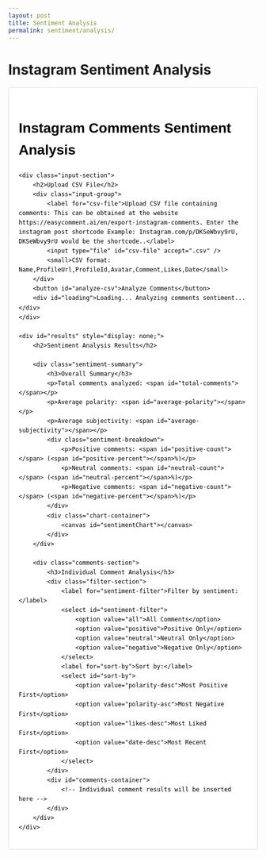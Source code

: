```yaml
---
layout: post
title: Sentiment Analysis 
permalink: sentiment/analysis/
---
```


# Instagram Sentiment Analysis

<div class="sentiment-container">
    <h1>Instagram Comments Sentiment Analysis</h1>
    
    <div class="input-section">
        <h2>Upload CSV File</h2>
        <div class="input-group">
            <label for="csv-file">Upload CSV file containing comments: This can be obtained at the website https://easycomment.ai/en/export-instagram-comments. Enter the instagram post shortcode Example: Instagram.com/p/DKSeWbvy9rU, DKSeWbvy9rU would be the shortcode..</label>
            <input type="file" id="csv-file" accept=".csv" />
            <small>CSV format: Name,ProfileUrl,ProfileId,Avatar,Comment,Likes,Date</small>
        </div>
        <button id="analyze-csv">Analyze Comments</button>
        <div id="loading">Loading... Analyzing comments sentiment...</div>
    </div>

    <div id="results" style="display: none;">
        <h2>Sentiment Analysis Results</h2>
        
        <div class="sentiment-summary">
            <h3>Overall Summary</h3>
            <p>Total comments analyzed: <span id="total-comments"></span></p>
            <p>Average polarity: <span id="average-polarity"></span></p>
            <p>Average subjectivity: <span id="average-subjectivity"></span></p>
            <div class="sentiment-breakdown">
                <p>Positive comments: <span id="positive-count"></span> (<span id="positive-percent"></span>%)</p>
                <p>Neutral comments: <span id="neutral-count"></span> (<span id="neutral-percent"></span>%)</p>
                <p>Negative comments: <span id="negative-count"></span> (<span id="negative-percent"></span>%)</p>
            </div>
            <div class="chart-container">
                <canvas id="sentimentChart"></canvas>
            </div>
        </div>

        <div class="comments-section">
            <h3>Individual Comment Analysis</h3>
            <div class="filter-section">
                <label for="sentiment-filter">Filter by sentiment:</label>
                <select id="sentiment-filter">
                    <option value="all">All Comments</option>
                    <option value="positive">Positive Only</option>
                    <option value="neutral">Neutral Only</option>
                    <option value="negative">Negative Only</option>
                </select>
                <label for="sort-by">Sort by:</label>
                <select id="sort-by">
                    <option value="polarity-desc">Most Positive First</option>
                    <option value="polarity-asc">Most Negative First</option>
                    <option value="likes-desc">Most Liked First</option>
                    <option value="date-desc">Most Recent First</option>
                </select>
            </div>
            <div id="comments-container">
                <!-- Individual comment results will be inserted here -->
            </div>
        </div>
    </div>
</div>

<style>
/* Scoped styles for the sentiment analysis tool */
.sentiment-container {
    font-family: Arial, sans-serif;
    line-height: 1.6;
    max-width: 900px;
    margin: 0 auto;
    padding: 20px;
    color: #000;
    border: 1px solid #ddd;
    border-radius: 5px;
    background-color: #fff;
}

.sentiment-container h1,
.sentiment-container h2,
.sentiment-container h3,
.sentiment-container h4,
.sentiment-container p,
.sentiment-container span,
.sentiment-container div {
    color: #000;
}

.sentiment-container .input-section {
    background-color: #f9f9f9;
    padding: 20px;
    border-radius: 5px;
    margin-bottom: 20px;
}

.sentiment-container .input-group {
    margin-bottom: 15px;
}

.sentiment-container label {
    display: block;
    margin-bottom: 5px;
    font-weight: bold;
    color: #000;
}

.sentiment-container input[type="file"] {
    width: 100%;
    padding: 8px;
    border: 1px solid #ddd;
    border-radius: 4px;
    box-sizing: border-box;
    color: #000;
}

.sentiment-container select {
    padding: 8px;
    border: 1px solid #ddd;
    border-radius: 4px;
    color: #000;
    margin-right: 10px;
}

.sentiment-container small {
    color: #666;
    font-style: italic;
}

.sentiment-container button {
    background-color: #4267B2;
    color: white;
    border: none;
    padding: 10px 15px;
    border-radius: 4px;
    cursor: pointer;
    font-size: 16px;
}

.sentiment-container button:hover {
    background-color: #365899;
}

.sentiment-container button:disabled {
    background-color: #ccc;
    cursor: not-allowed;
}

.sentiment-container #loading {
    display: none;
    text-align: center;
    margin: 20px 0;
    color: #000;
    font-style: italic;
}

.sentiment-container .sentiment-summary {
    background-color: #f9f9f9;
    padding: 20px;
    border-radius: 5px;
    margin-bottom: 20px;
}

.sentiment-container .sentiment-breakdown {
    margin: 15px 0;
}

.sentiment-container .chart-container {
    margin-top: 20px;
    height: 300px;
    background-color: #fff;
    padding: 10px;
    border-radius: 5px;
    border: 1px solid #eee;
}

.sentiment-container .comments-section {
    margin-top: 30px;
}

.sentiment-container .filter-section {
    margin-bottom: 20px;
    padding: 15px;
    background-color: #f5f5f5;
    border-radius: 5px;
    display: flex;
    flex-wrap: wrap;
    gap: 15px;
    align-items: center;
}

.sentiment-container .comment-item {
    border: 1px solid #eee;
    padding: 15px;
    margin-bottom: 10px;
    border-radius: 5px;
    background-color: #fff;
}

.sentiment-container .comment-header {
    display: flex;
    justify-content: space-between;
    align-items: center;
    margin-bottom: 10px;
    font-size: 12px;
    color: #666;
}

.sentiment-container .comment-author {
    font-weight: bold;
    color: #4267B2;
}

.sentiment-container .comment-stats {
    display: flex;
    gap: 10px;
    align-items: center;
}

.sentiment-container .comment-text {
    margin-bottom: 10px;
    font-size: 14px;
    line-height: 1.4;
}

.sentiment-container .comment-sentiment {
    display: flex;
    justify-content: space-between;
    align-items: center;
    font-size: 12px;
}

.sentiment-container .sentiment-badge {
    padding: 4px 8px;
    border-radius: 12px;
    font-weight: bold;
    font-size: 11px;
}

.sentiment-container .positive {
    background-color: rgba(76, 175, 80, 0.2);
    color: #2e7d32;
}

.sentiment-container .neutral {
    background-color: rgba(255, 235, 59, 0.2);
    color: #f9a825;
}

.sentiment-container .negative {
    background-color: rgba(244, 67, 54, 0.2);
    color: #c62828;
}

.sentiment-container .sentiment-scores {
    font-family: monospace;
    color: #666;
    font-size: 11px;
}

/* Responsive adjustments */
@media (max-width: 600px) {
    .sentiment-container .filter-section {
        flex-direction: column;
        align-items: flex-start;
    }
    
    .sentiment-container .comment-sentiment {
        flex-direction: column;
        align-items: flex-start;
        gap: 5px;
    }
    
    .sentiment-container .chart-container {
        height: 250px;
    }
}
</style>

<script src="https://cdn.jsdelivr.net/npm/chart.js"></script>
<script>
document.addEventListener('DOMContentLoaded', function() {
    // Better environment detection
    const isLocalDevelopment = location.hostname === "localhost" || 
                              location.hostname === "127.0.0.1" || 
                              location.port === "4000" || 
                              location.protocol === "file:";
    
    const pythonURI = isLocalDevelopment 
        ? "http://localhost:8891" 
        : "https://healthmedia.opencodingsociety.com";

    console.log('Current location:', {
        hostname: location.hostname,
        port: location.port,
        protocol: location.protocol,
        href: location.href
    });
    console.log('Detected environment:', isLocalDevelopment ? 'development' : 'production');
    console.log('Using API URL:', pythonURI);

    const fileInput = document.getElementById('csv-file');
    const analyzeButton = document.getElementById('analyze-csv');
    const loadingDiv = document.getElementById('loading');
    const resultsDiv = document.getElementById('results');
    const commentsContainer = document.getElementById('comments-container');
    const sentimentFilter = document.getElementById('sentiment-filter');
    const sortBy = document.getElementById('sort-by');
    
    let analysisResults = [];
    let sentimentChart = null;
    
    const API_BASE_URL = pythonURI;
    
    // Enhanced API connection test
    async function testAPIConnection() {
        try {
            console.log(`Testing connection to: ${API_BASE_URL}/api/health`);
            
            const response = await fetch(`${API_BASE_URL}/api/health`, {
                method: 'GET',
                mode: 'cors',
                headers: {
                    'Accept': 'application/json',
                    'Content-Type': 'application/json'
                },
                // Remove credentials for health check
                // credentials: 'include'
            });
            
            console.log('Health check response:', {
                status: response.status,
                statusText: response.statusText,
                ok: response.ok,
                headers: Object.fromEntries(response.headers.entries())
            });
            
            if (!response.ok) {
                console.error('API Health Check Failed:', response.status, response.statusText);
                return false;
            }
            
            const data = await response.json();
            console.log('API Health Check Success:', data);
            return true;
        } catch (error) {
            console.error('API Connection Error Details:', {
                message: error.message,
                name: error.name,
                stack: error.stack
            });
            return false;
        }
    }

    analyzeButton.addEventListener('click', async function() {
        const file = fileInput.files[0];
        if (!file) {
            alert('Please select a CSV file first');
            return;
        }
        
        if (!file.name.toLowerCase().endsWith('.csv')) {
            alert('Please select a valid CSV file');
            return;
        }
        
        // Test API connection first
        console.log('Testing API connection...');
        const apiConnected = await testAPIConnection();
        if (!apiConnected) {
            alert(`Cannot connect to the backend API at ${API_BASE_URL}. Please check:\n\n1. Is your backend server running?\n2. Is the URL ${API_BASE_URL} correct?\n3. Are there any CORS issues?\n\nCheck the browser console for more details.`);
            return;
        }
        
        loadingDiv.style.display = 'block';
        resultsDiv.style.display = 'none';
        analyzeButton.disabled = true;
        
        try {
            // Create FormData to send file
            const formData = new FormData();
            formData.append('file', file);
            
            console.log('Sending file to:', `${API_BASE_URL}/api/sentiment/upload`);
            
            // Send file to backend API with enhanced error handling
            const response = await fetch(`${API_BASE_URL}/api/sentiment/upload`, {
                method: 'POST',
                mode: 'cors',
                body: formData,
                // Don't set Content-Type header for FormData
                // Let the browser set it automatically with boundary
            });
            
            console.log('Upload response:', {
                status: response.status,
                statusText: response.statusText,
                ok: response.ok,
                headers: Object.fromEntries(response.headers.entries())
            });
            
            if (!response.ok) {
                const responseText = await response.text();
                console.error('Error response body:', responseText);
                
                let errorMessage;
                try {
                    const errorData = JSON.parse(responseText);
                    errorMessage = errorData.error || `Server error: ${response.status}`;
                } catch {
                    errorMessage = `Server returned ${response.status}: ${response.statusText}`;
                }
                throw new Error(errorMessage);
            }
            
            const responseText = await response.text();
            console.log('Raw response:', responseText);
            
            let data;
            try {
                data = JSON.parse(responseText);
            } catch (parseError) {
                console.error('JSON Parse Error:', parseError);
                console.error('Response that failed to parse:', responseText);
                throw new Error('Server returned invalid JSON response');
            }
            
            if (data.error) {
                throw new Error(data.error);
            }
            
            // Store results for filtering and sorting
            analysisResults = data;
            
            // Display results
            displayResults();
            
        } catch (error) {
            console.error('Full error details:', {
                message: error.message,
                name: error.name,
                stack: error.stack
            });
            
            let userMessage = 'Error analyzing sentiment: ' + error.message;
            alert(userMessage);
        } finally {
            loadingDiv.style.display = 'none';
            analyzeButton.disabled = false;
        }
    });
    
    function displayResults() {
        const summary = analysisResults.summary;
        const comments = analysisResults.comments;
        
        // Update summary display
        document.getElementById('total-comments').textContent = summary.total_comments;
        document.getElementById('average-polarity').textContent = summary.average_polarity;
        document.getElementById('average-subjectivity').textContent = summary.average_subjectivity;
        document.getElementById('positive-count').textContent = summary.sentiment_counts.positive;
        document.getElementById('positive-percent').textContent = summary.sentiment_percentages.positive;
        document.getElementById('neutral-count').textContent = summary.sentiment_counts.neutral;
        document.getElementById('neutral-percent').textContent = summary.sentiment_percentages.neutral;
        document.getElementById('negative-count').textContent = summary.sentiment_counts.negative;
        document.getElementById('negative-percent').textContent = summary.sentiment_percentages.negative;
        
        // Create chart
        createSentimentChart(summary.sentiment_counts);
        
        // Display individual comments
        displayComments();
        
        // Show results
        resultsDiv.style.display = 'block';
    }
    
    function createSentimentChart(counts) {
        const ctx = document.getElementById('sentimentChart').getContext('2d');
        
        if (sentimentChart) {
            sentimentChart.destroy();
        }
        
        sentimentChart = new Chart(ctx, {
            type: 'doughnut',
            data: {
                labels: ['Positive', 'Neutral', 'Negative'],
                datasets: [{
                    data: [counts.positive, counts.neutral, counts.negative],
                    backgroundColor: [
                        'rgba(76, 175, 80, 0.7)',
                        'rgba(255, 235, 59, 0.7)',
                        'rgba(244, 67, 54, 0.7)'
                    ],
                    borderColor: [
                        'rgba(76, 175, 80, 1)',
                        'rgba(255, 235, 59, 1)',
                        'rgba(244, 67, 54, 1)'
                    ],
                    borderWidth: 2
                }]
            },
            options: {
                responsive: true,
                maintainAspectRatio: false,
                plugins: {
                    legend: {
                        position: 'bottom'
                    },
                    title: {
                        display: true,
                        text: 'Sentiment Distribution'
                    }
                }
            }
        });
    }
    
    function displayComments(filterType = 'all', sortType = 'polarity-desc') {
        let filteredResults = filterType === 'all' ? 
            [...analysisResults.comments] : 
            analysisResults.comments.filter(item => item.category === filterType);
        
        // Sort results
        filteredResults.sort((a, b) => {
            switch(sortType) {
                case 'polarity-desc':
                    return b.polarity - a.polarity;
                case 'polarity-asc':
                    return a.polarity - b.polarity;
                case 'likes-desc':
                    return (b.likes || 0) - (a.likes || 0);
                case 'date-desc':
                    return new Date(b.date || 0) - new Date(a.date || 0);
                default:
                    return 0;
            }
        });
        
        commentsContainer.innerHTML = '';
        
        filteredResults.forEach(item => {
            const commentDiv = document.createElement('div');
            commentDiv.className = 'comment-item';
            
            const headerHtml = `
                <div class="comment-header">
                    <span class="comment-author">${item.name || 'Anonymous'}</span>
                    <div class="comment-stats">
                        ${item.likes ? `<span>❤️ ${item.likes}</span>` : ''}
                        ${item.date ? `<span>${item.date}</span>` : ''}
                    </div>
                </div>
            `;
            
            commentDiv.innerHTML = `
                ${headerHtml}
                <div class="comment-text">"${item.comment}"</div>
                <div class="comment-sentiment">
                    <span class="sentiment-badge ${item.category}">
                        ${item.category.toUpperCase()}
                    </span>
                    <span class="sentiment-scores">
                        Polarity: ${item.polarity} | Subjectivity: ${item.subjectivity}
                    </span>
                </div>
            `;
            
            commentsContainer.appendChild(commentDiv);
        });
        
        if (filteredResults.length === 0) {
            commentsContainer.innerHTML = '<p>No comments match the selected filter.</p>';
        }
    }
    
    // Filter and sort functionality
    sentimentFilter.addEventListener('change', function() {
        displayComments(this.value, sortBy.value);
    });
    
    sortBy.addEventListener('change', function() {
        displayComments(sentimentFilter.value, this.value);
    });
});